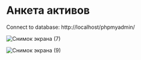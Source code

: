 # Анкета активов
Connect to database:
http://localhost/phpmyadmin/

![Снимок экрана (7)](https://user-images.githubusercontent.com/102571170/160799651-d9521944-493f-4efb-b3f3-85020d536153.png)

![Снимок экрана (9)](https://user-images.githubusercontent.com/102571170/160799674-ff068e39-4157-40fc-a627-68ddb0c9341c.png)
